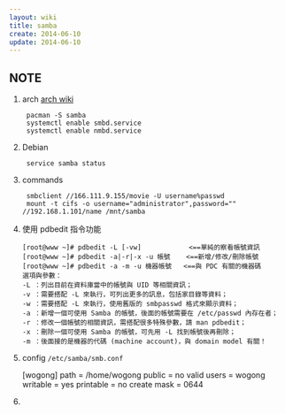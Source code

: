 ```yaml
---
layout: wiki
title: samba
create: 2014-06-10
update: 2014-06-10
---
```


## NOTE
1. arch
   [arch wiki](https://wiki.archlinux.org/index.php/Samba#Server_configuration)

        pacman -S samba
        systemctl enable smbd.service
        systemctl enable nmbd.service

2. Debian
   
        service samba status


3. commands

        smbclient //166.111.9.155/movie -U username%passwd
        mount -t cifs -o username="administrator",password="" //192.168.1.101/name /mnt/samba


4. 使用 pdbedit 指令功能

       [root@www ~]# pdbedit -L [-vw]            <==單純的察看帳號資訊
       [root@www ~]# pdbedit -a|-r|-x -u 帳號    <==新增/修改/刪除帳號
       [root@www ~]# pdbedit -a -m -u 機器帳號   <==與 PDC 有關的機器碼
       選項與參數：
       -L ：列出目前在資料庫當中的帳號與 UID 等相關資訊；
       -v ：需要搭配 -L 來執行，可列出更多的訊息，包括家目錄等資料；
       -w ：需要搭配 -L 來執行，使用舊版的 smbpasswd 格式來顯示資料；
       -a ：新增一個可使用 Samba 的帳號，後面的帳號需要在 /etc/passwd 內存在者；
       -r ：修改一個帳號的相關資訊，需搭配很多特殊參數，請 man pdbedit；
       -x ：刪除一個可使用 Samba 的帳號，可先用 -L 找到帳號後再刪除；
       -m ：後面接的是機器的代碼 (machine account)，與 domain model 有關！

5. config `/etc/samba/smb.conf`

    [wogong]
    path = /home/wogong
    public = no
    valid users = wogong
    writable = yes 
    printable = no
    create mask = 0644

6.
